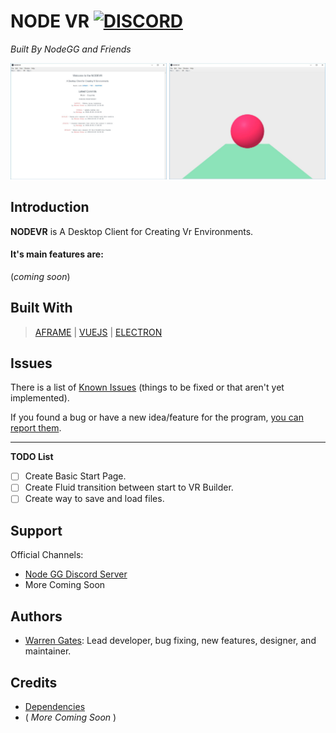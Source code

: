 # NODE VR [![DISCORD](https://camo.githubusercontent.com/f38022da52f171a5f26a4c03bc31b4a7112bf09e/68747470733a2f2f696d672e736869656c64732e696f2f62616467652f636861742d646973636f72642d3732383964612e737667)](https://discord.gg/ZgDHrQa)

*Built By NodeGG  and Friends*

<div class="text-center mx-auto"><img src="./docs/img/landingPage.JPG" width="250"> <img src="./docs/img/basicStart.JPG" width="250"></div>

## Introduction
**NODEVR** is A Desktop Client for Creating Vr Environments. 

#### It's main features are:

(*coming soon*)


## Built With
> [AFRAME](https://aframe.io/) | [VUEJS](https://vuejs.org/) | [ELECTRON](https://electronjs.org/)


## Issues
There is a list of [Known Issues](https://github.com/NodeGG/NODEVR/issues) (things to be fixed or that aren't yet implemented).

If you found a bug or have a new idea/feature for the program, [you can report them](https://github.com/NodeGG/NODEVR/issues/new?template=nodevr-issue-template.md).
___
**TODO List**

- [ ] Create Basic Start Page.
- [ ] Create Fluid transition between start to VR Builder.
- [ ] Create way to save and load files.

## Support
Official Channels:
- [Node GG Discord Server](https://discord.gg/ZgDHrQa)
- More Coming Soon

## Authors
- [Warren Gates](https://github.com/Moikapy): Lead developer, bug fixing, new features, designer, and maintainer.

## Credits
- [Dependencies](https://github.com/NodeGG/NODEVR/network/dependencies)
- ( *More Coming Soon* )